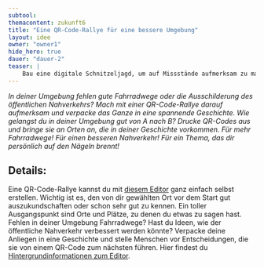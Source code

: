 ```yaml
---
subtool:
themacontent: zukunft6
title: "Eine QR-Code-Rallye für eine bessere Umgebung"
layout: idee
owner: "owner1"
hide_hero: true
dauer: "dauer-2"
teaser: |
    Bau eine digitale Schnitzeljagd, um auf Missstände aufmerksam zu machen, und nutz dafür dein Smartphone.
---
```


*In deiner Umgebung fehlen gute Fahrradwege oder die Ausschilderung des öffentlichen Nahverkehrs? Mach mit einer QR-Code-Rallye darauf aufmerksam und verpacke das Ganze in eine spannende Geschichte. Wie gelangst du in deiner Umgebung gut von A nach B? Drucke QR-Codes aus und bringe sie an Orten an, die in deiner Geschichte vorkommen. Für mehr Fahrradwege! Für einen besseren Nahverkehr! Für ein Thema, das dir persönlich auf den Nägeln brennt!*

## Details:
Eine QR-Code-Rallye kannst du mit [diesem Editor](https://demokratielabore.de/workshops/downloads/ungehoersam/editor/index.html#/overview) ganz einfach selbst erstellen. Wichtig ist es, den von dir gewählten Ort vor dem Start gut auszukundschaften oder schon sehr gut zu kennen. Ein toller Ausgangspunkt sind Orte und Plätze, zu denen du etwas zu sagen hast. Fehlen in deiner Umgebung Fahrradwege? Hast du Ideen, wie der öffentliche Nahverkehr verbessert werden könnte? Verpacke deine Anliegen in eine Geschichte und stelle Menschen vor Entscheidungen, die sie von einem QR-Code zum nächsten führen. Hier findest du [Hintergrundinformationen zum Editor](https://demokratielabore.de/workshops/ungehoersam/).